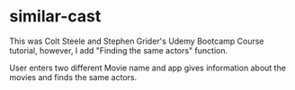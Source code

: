 # similar-cast

This was Colt Steele and Stephen Grider's Udemy Bootcamp Course tutorial, however, I add "Finding the same actors" function.

User enters two different Movie name and app gives information about the movies and finds the same actors.
